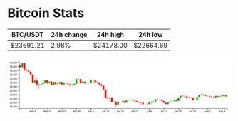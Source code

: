 # Bitcoin Stats

BTC/USDT|24h change|24h high|24h low|
|---|---|---|---|
|$23691.21|2.98%|$24178.00|$22664.69|

<img src="./chart.svg">
